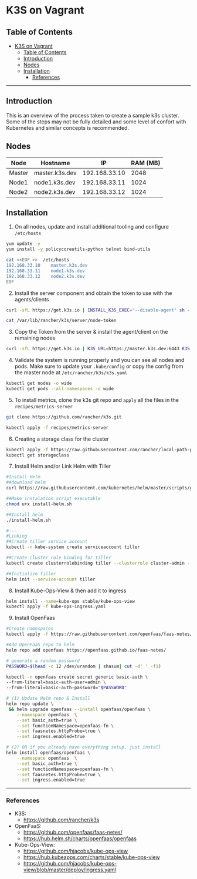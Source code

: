 # K3S on Vagrant

## Table of Contents

- [K3S on Vagrant](#k3s-on-vagrant)
	- [Table of Contents](#table-of-contents)
	- [Introduction](#introduction)
	- [Nodes](#nodes)
	- [Installation](#installation)
		- [References](#references)

---

## Introduction

This is an overview of the process taken to create a sample k3s cluster. Some of the steps may not be fully detailed and some level of confort with Kubernetes and similar concepts is recommended.

## Nodes

| Node   | Hostname       | IP            | RAM (MB) |
| ------ | -------------- | ------------- | -------- |
| Master | master.k3s.dev | 192.168.33.10 | 2048     |
| Node1  | node1.k3s.dev  | 192.168.33.11 | 1024     |
| Node2  | node2.k3s.dev  | 192.168.33.12 | 1024     |

## Installation

1. On all nodes, update and install additional tooling and configure `/etc/hosts`

```bash
yum update -y
yum install -y policycoreutils-python telnet bind-utils

cat <<EOF >>  /etc/hosts
192.168.33.10    master.k3s.dev
192.168.33.11    node1.k3s.dev
192.168.33.12    node2.k3s.dev
EOF
```

2. Install the server component and obtain the token to use with the agents/clients

```bash
curl -sfL https://get.k3s.io | INSTALL_K3S_EXEC="--disable-agent" sh -

cat /var/lib/rancher/k3s/server/node-token
```

3. Copy the Token from the server & install the agent/client on the remaining nodes

```bash
curl -sfL https://get.k3s.io | K3S_URL=https://master.k3s.dev:6443 K3S_TOKEN=<NODE_TOKEN> sh -
```

4. Validate the system is running properly and you can see all nodes and pods. Make sure to update your `.kube/config` or copy the config from the master node at `/etc/rancher/k3s/k3s.yaml`

```bash
kubectl get nodes -o wide
kubectl get pods --all-namespaces -o wide
```

5. To install metrics, clone the k3s git repo and `apply` all the files in the `recipes/metrics-server`

```bash
git clone https://github.com/rancher/k3s.git

kubectl apply -f recipes/metrics-server
```

6. Creating a storage class for the cluster

```bash
kubectl apply -f https://raw.githubusercontent.com/rancher/local-path-provisioner/master/deploy/local-path-storage.yaml
kubectl get storageclass
```

7. Install Helm and/or Link Helm with Tiller

```bash
#Install Helm
##download helm
curl https://raw.githubusercontent.com/kubernetes/helm/master/scripts/get > install-helm.sh

##Make instalation script executable
chmod u+x install-helm.sh

##Install helm
./install-helm.sh

#---
#Linking
##Create tiller service account
kubectl -n kube-system create serviceaccount tiller

##Create cluster role binding for tiller
kubectl create clusterrolebinding tiller --clusterrole cluster-admin --serviceaccount=kube-system:tiller

##Initialize tiller
helm init --service-account tiller
```

8. Install Kube-Ops-View & then add it to ingress

```bash
helm install --name=kube-ops stable/kube-ops-view
kubectl apply -f kube-ops-ingress.yaml
```

9. Install OpenFaas

```bash
#Create namespaces
kubectl apply -f https://raw.githubusercontent.com/openfaas/faas-netes/master/namespaces.yml

#Add OpenFaaS repo to helm
helm repo add openfaas https://openfaas.github.io/faas-netes/

# generate a random password
PASSWORD=$(head -c 12 /dev/urandom | shasum| cut -d' ' -f1)

kubectl -n openfaas create secret generic basic-auth \
--from-literal=basic-auth-user=admin \
--from-literal=basic-auth-password="$PASSWORD"

# (1) Update Helm repo & Install
helm repo update \
 && helm upgrade openfaas --install openfaas/openfaas \
    --namespace openfaas  \
    --set basic_auth=true \
    --set functionNamespace=openfaas-fn \
    --set faasnetes.httpProbe=true \
    --set ingress.enabled=true

# (2) OR if you already have everything setup, just install
helm install openfaas/openfaas \
    --namespace openfaas  \
    --set basic_auth=true \
    --set functionNamespace=openfaas-fn \
    --set faasnetes.httpProbe=true \
    --set ingress.enabled=true
```

---

### References

- K3S:
  - <https://github.com/rancher/k3s>
- OpenFaaS:
  - <https://github.com/openfaas/faas-netes/>
  - <https://hub.helm.sh/charts/openfaas/openfaas>
- Kube-Ops-View:
  - <https://github.com/hjacobs/kube-ops-view>
  - <https://hub.kubeapps.com/charts/stable/kube-ops-view>
  - <https://github.com/hjacobs/kube-ops-view/blob/master/deploy/ingress.yaml>